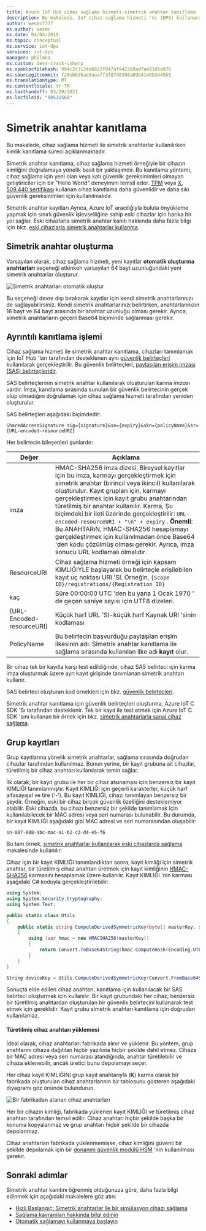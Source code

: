 ```yaml
---
title: Azure IoT Hub cihaz sağlama hizmeti-simetrik anahtar kanıtlama
description: Bu makalede, IoT cihaz sağlama hizmeti 'ni (DPS) kullanarak simetrik anahtar kanıtlama hakkında kavramsal bir genel bakış sunulmaktadır.
author: wesmc7777
ms.author: wesmc
ms.date: 04/04/2019
ms.topic: conceptual
ms.service: iot-dps
services: iot-dps
manager: philmea
ms.custom: devx-track-csharp
ms.openlocfilehash: 994c2c3124d6822f047af942268ad7a401d5a976
ms.sourcegitcommit: f28ebb95ae9aaaff3f87d8388a09b41e0b3445b5
ms.translationtype: MT
ms.contentlocale: tr-TR
ms.lasthandoff: 03/29/2021
ms.locfileid: "90531568"
---
```

# <a name="symmetric-key-attestation"></a>Simetrik anahtar kanıtlama

Bu makalede, cihaz sağlama hizmeti ile simetrik anahtarlar kullanılırken kimlik kanıtlama süreci açıklanmaktadır. 

Simetrik anahtar kanıtlama, cihaz sağlama hizmeti örneğiyle bir cihazın kimliğini doğrulamaya yönelik basit bir yaklaşımdır. Bu kanıtlama yöntemi, cihaz sağlama için yeni olan veya katı güvenlik gereksinimleri olmayan geliştiriciler için bir "Hello World" deneyimini temsil eder. [TPM](concepts-tpm-attestation.md) veya [X. 509.440 sertifikası](concepts-x509-attestation.md) kullanan cihaz kanıtlama daha güvenlidir ve daha sıkı güvenlik gereksinimleri için kullanılmalıdır.

Simetrik anahtar kayıtları Ayrıca, Azure IoT aracılığıyla buluta önyükleme yapmak için sınırlı güvenlik işlevselliğine sahip eski cihazlar için harika bir yol sağlar. Eski cihazlarla simetrik anahtar kanıtı hakkında daha fazla bilgi için bkz. [eski cihazlarla simetrik anahtarlar kullanma](how-to-legacy-device-symm-key.md).


## <a name="symmetric-key-creation"></a>Simetrik anahtar oluşturma

Varsayılan olarak, cihaz sağlama hizmeti, yeni kayıtlar **otomatik oluşturma anahtarları** seçeneği etkinken varsayılan 64 bayt uzunluğundaki yeni simetrik anahtarlar oluşturur.

![Simetrik anahtarları otomatik oluştur](./media/concepts-symmetric-key-attestation/auto-generate-keys.png)

Bu seçeneği devre dışı bırakarak kayıtlar için kendi simetrik anahtarlarınızı de sağlayabilirsiniz. Kendi simetrik anahtarlarınızı belirtirken, anahtarlarınızın 16 bayt ve 64 bayt arasında bir anahtar uzunluğu olması gerekir. Ayrıca, simetrik anahtarların geçerli Base64 biçiminde sağlanması gerekir.



## <a name="detailed-attestation-process"></a>Ayrıntılı kanıtlama işlemi

Cihaz sağlama hizmeti ile simetrik anahtar kanıtlama, cihazları tanımlamak için IoT Hub 'ları tarafından desteklenen aynı [güvenlik belirteçleri](../iot-hub/iot-hub-devguide-security.md#security-token-structure) kullanılarak gerçekleştirilir. Bu güvenlik belirteçleri, [paylaşılan erişim imzası (SAS) belirteçleridir](../service-bus-messaging/service-bus-sas.md). 

SAS belirteçlerinin simetrik anahtar kullanılarak oluşturulan karma *imzası* vardır. İmza, kanıtlama sırasında sunulan bir güvenlik belirtecinin gerçek olup olmadığını doğrulamak için cihaz sağlama hizmeti tarafından yeniden oluşturulur.

SAS belirteçleri aşağıdaki biçimdedir:

`SharedAccessSignature sig={signature}&se={expiry}&skn={policyName}&sr={URL-encoded-resourceURI}`

Her belirtecin bileşenleri şunlardır:

| Değer | Açıklama |
| --- | --- |
| imza |HMAC-SHA256 imza dizesi. Bireysel kayıtlar için bu imza, karmayı gerçekleştirmek için simetrik anahtar (birincil veya ikincil) kullanılarak oluşturulur. Kayıt grupları için, karmayı gerçekleştirmek için kayıt grubu anahtarından türetilmiş bir anahtar kullanılır. Karma, Şu biçimdeki bir ileti üzerinde gerçekleştirilir: `URL-encoded-resourceURI + "\n" + expiry` . **Önemli**: Bu ANAHTARıN, HMAC-SHA256 hesaplamayı gerçekleştirmek için kullanılmadan önce Base64 'den kodu çözülmüş olması gerekir. Ayrıca, imza sonucu URL kodlamalı olmalıdır. |
| ResourceURI |Cihaz sağlama hizmeti örneği için kapsam KIMLIĞIYLE başlayarak bu belirteçle erişilebilen kayıt uç noktası URI 'SI. Örneğin, `{Scope ID}/registrations/{Registration ID}` |
| kaç |Süre 00:00:00 UTC 'den bu yana 1 Ocak 1970 ' de geçen saniye sayısı için UTF8 dizeleri. |
| {URL-Encoded-resourceURI} |Küçük harf URL 'SI-küçük harf Kaynak URI 'sinin kodlaması |
| PolicyName |Bu belirtecin başvurduğu paylaşılan erişim ilkesinin adı. Simetrik anahtar kanıtlama ile sağlama sırasında kullanılan ilke adı **kayıt** olur. |

Bir cihaz tek bir kayıtla karşı test edildiğinde, cihaz SAS belirteci için karma imza oluşturmak üzere ayrı kayıt girişinde tanımlanan simetrik anahtarı kullanır.

SAS belirteci oluşturan kod örnekleri için bkz. [güvenlik belirteçleri](../iot-hub/iot-hub-devguide-security.md#security-token-structure).

Simetrik anahtar kanıtlama için güvenlik belirteçleri oluşturma, Azure IoT C SDK 'Sı tarafından desteklenir. Tek bir kayıt ile test etmek için Azure IoT C SDK 'sını kullanan bir örnek için bkz. [simetrik anahtarlarla sanal cihaz sağlama](quick-create-simulated-device-symm-key.md).


## <a name="group-enrollments"></a>Grup kayıtları

Grup kayıtlarına yönelik simetrik anahtarlar, sağlama sırasında doğrudan cihazlar tarafından kullanılmaz. Bunun yerine, bir kayıt grubuna ait cihazlar, türetilmiş bir cihaz anahtarı kullanılarak temin sağlar. 

İlk olarak, bir kayıt grubu ile her bir cihaz atsınaması için benzersiz bir kayıt KIMLIĞI tanımlanmıştır. Kayıt KIMLIĞI için geçerli karakterler, küçük harf alfasayısal ve tire ('-'). Bu kayıt KIMLIĞI, cihazı tanımlayan benzersiz bir şeydir. Örneğin, eski bir cihaz birçok güvenlik özelliğini desteklemiyor olabilir. Eski cihazda, bu cihazı benzersiz bir şekilde tanımlamak için kullanılabilecek bir MAC adresi veya seri numarası bulunabilir. Bu durumda, bir kayıt KIMLIĞI aşağıdaki gibi MAC adresi ve seri numarasından oluşabilir:

```
sn-007-888-abc-mac-a1-b2-c3-d4-e5-f6
```

Bu tam örnek, [simetrik anahtarlar kullanılarak eski cihazlarda sağlama](how-to-legacy-device-symm-key.md) makalesinde kullanılır.

Cihaz için bir kayıt KIMLIĞI tanımlandıktan sonra, kayıt kimliği için simetrik anahtar, bir türetilmiş cihaz anahtarı üretmek için kayıt kimliğinin [HMAC-SHA256](https://wikipedia.org/wiki/HMAC) karmasını hesaplamak üzere kullanılır. Kayıt KIMLIĞI 'nin karması aşağıdaki C# koduyla gerçekleştirilebilir:

```csharp
using System; 
using System.Security.Cryptography; 
using System.Text;  

public static class Utils 
{ 
    public static string ComputeDerivedSymmetricKey(byte[] masterKey, string registrationId) 
    { 
        using (var hmac = new HMACSHA256(masterKey)) 
        { 
            return Convert.ToBase64String(hmac.ComputeHash(Encoding.UTF8.GetBytes(registrationId))); 
        } 
    } 
} 
```

```csharp
String deviceKey = Utils.ComputeDerivedSymmetricKey(Convert.FromBase64String(masterKey), registrationId);
```

Sonuçta elde edilen cihaz anahtarı, kanıtlama için kullanılacak bir SAS belirteci oluşturmak için kullanılır. Bir kayıt grubundaki her cihaz, benzersiz bir türetilmiş anahtardan oluşturulan bir güvenlik belirtecini kullanarak test etmek için gereklidir. Kayıt grubu simetrik anahtarı kanıtlama için doğrudan kullanılamaz.

#### <a name="installation-of-the-derived-device-key"></a>Türetilmiş cihaz anahtarı yüklemesi

İdeal olarak, cihaz anahtarları fabrikada alınır ve yüklenir. Bu yöntem, grup anahtarını cihaza dağıtılan hiçbir yazılıma hiçbir şekilde dahil etmez. Cihaza bir MAC adresi veya seri numarası atandığında, anahtar türetilebilir ve cihaza eklenebilir, ancak üretici bunu depolamayı seçer.

Her cihaz kayıt KIMLIĞINI grup kayıt anahtarıyla (**K**) karma olarak bir fabrikada oluşturulan cihaz anahtarlarının bir tablosunu gösteren aşağıdaki diyagramı göz önünde bulundurun. 

![Bir fabrikadan atanan cihaz anahtarları](./media/concepts-symmetric-key-attestation/key-diversification.png)

Her bir cihazın kimliği, fabrikada yüklenen kayıt KIMLIĞI ve türetilmiş cihaz anahtarı tarafından temsil edilir. Cihaz anahtarı hiçbir şekilde başka bir konuma kopyalanmaz ve grup anahtarı hiçbir şekilde bir cihazda depolanmaz.

Cihaz anahtarları fabrikada yüklenmemişse, cihaz kimliğini güvenli bir şekilde depolamak için bir [donanım güvenlik modülü HSM](concepts-service.md#hardware-security-module) 'nin kullanılması gerekir.

## <a name="next-steps"></a>Sonraki adımlar

Simetrik anahtar kanıtını öğrenmiş olduğunuza göre, daha fazla bilgi edinmek için aşağıdaki makalelere göz atın:

* [Hızlı Başlangıç: Simetrik anahtarlar ile bir simülasyon cihazı sağlama](quick-create-simulated-device-symm-key.md)
* [Sağlama kavramları hakkında bilgi edinin](about-iot-dps.md#provisioning-process)
* [Otomatik sağlamayı kullanmaya başlayın](./quick-setup-auto-provision.md) 
